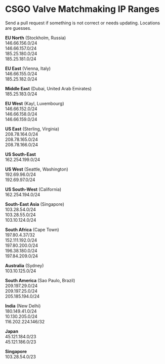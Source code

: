 # CSGO Valve Matchmaking IP Ranges

Send a pull request if something is not correct or needs updating. Locations are guesses.

**EU North** (Stockholm, Russia)    
146.66.156.0/24  
146.66.157.0/24  
185.25.180.0/24  
185.25.181.0/24  

**EU East** (Vienna, Italy)  
146.66.155.0/24  
185.25.182.0/24  

**Middle East** (Dubai, United Arab Emirates)  
185.25.183.0/24

**EU West** (Kayl, Luxembourg)    
146.66.152.0/24  
146.66.158.0/24  
146.66.159.0/24  

**US East** (Sterling, Virginia)    
208.78.164.0/24  
208.78.165.0/24  
208.78.166.0/24  

**US South-East**  
162.254.199.0/24  


**US West** (Seattle, Washington)   
192.69.96.0/24  
192.69.97.0/24  

**US South-West** (California)  
162.254.194.0/24

**South-East Asia** (Singapore)  
103.28.54.0/24  
103.28.55.0/24  
103.10.124.0/24

**South Africa** (Cape Town)    
197.80.4.37/32  
152.111.192.0/24  
197.80.200.0/24  
196.38.180.0/24  
197.84.209.0/24

**Australia** (Sydney)    
103.10.125.0/24

**South America** (Sao Paulo, Brazil)  
209.197.29.0/24  
209.197.25.0/24  
205.185.194.0/24

**India** (New Delhi)  
180.149.41.0/24  
10.130.205.0/24  
116.202.224.146/32  

**Japan**  
45.121.184.0/23  
45.121.186.0/23

**Singapore**  
103.28.54.0/23
